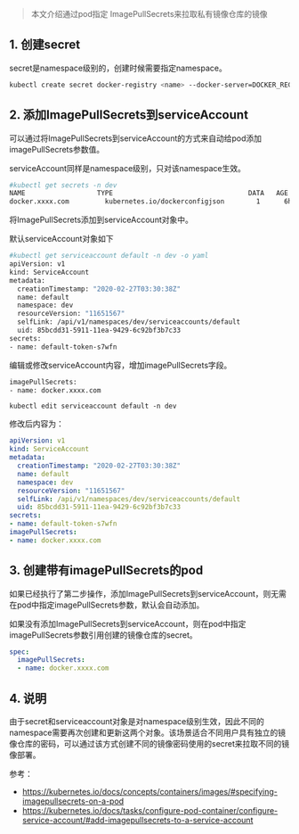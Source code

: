 
> 本文介绍通过pod指定 ImagePullSecrets来拉取私有镜像仓库的镜像

## 1. 创建secret

secret是namespace级别的，创建时候需要指定namespace。

```bash
kubectl create secret docker-registry <name> --docker-server=DOCKER_REGISTRY_SERVER --docker-username=DOCKER_USER --docker-password=DOCKER_PASSWORD -n <NAMESPACE>
```

##  2. 添加ImagePullSecrets到serviceAccount

可以通过将ImagePullSecrets到serviceAccount的方式来自动给pod添加imagePullSecrets参数值。

serviceAccount同样是namespace级别，只对该namespace生效。

```bash
#kubectl get secrets -n dev
NAME                  TYPE                                  DATA   AGE
docker.xxxx.com         kubernetes.io/dockerconfigjson        1      6h23m
```

将ImagePullSecrets添加到serviceAccount对象中。

默认serviceAccount对象如下

```bash
#kubectl get serviceaccount default -n dev -o yaml
apiVersion: v1
kind: ServiceAccount
metadata:
  creationTimestamp: "2020-02-27T03:30:38Z"
  name: default
  namespace: dev
  resourceVersion: "11651567"
  selfLink: /api/v1/namespaces/dev/serviceaccounts/default
  uid: 85bcdd31-5911-11ea-9429-6c92bf3b7c33
secrets:
- name: default-token-s7wfn
```

编辑或修改serviceAccount内容，增加imagePullSecrets字段。

```bash
imagePullSecrets:
- name: docker.xxxx.com
```

`kubectl edit serviceaccount default -n dev`

修改后内容为：

```yaml
apiVersion: v1
kind: ServiceAccount
metadata:
  creationTimestamp: "2020-02-27T03:30:38Z"
  name: default
  namespace: dev
  resourceVersion: "11651567"
  selfLink: /api/v1/namespaces/dev/serviceaccounts/default
  uid: 85bcdd31-5911-11ea-9429-6c92bf3b7c33
secrets:
- name: default-token-s7wfn
imagePullSecrets:
- name: docker.xxxx.com
```

## 3. 创建带有imagePullSecrets的pod

如果已经执行了第二步操作，添加ImagePullSecrets到serviceAccount，则无需在pod中指定imagePullSecrets参数，默认会自动添加。

如果没有添加ImagePullSecrets到serviceAccount，则在pod中指定imagePullSecrets参数引用创建的镜像仓库的secret。

```yaml
spec:
  imagePullSecrets:
  - name: docker.xxxx.com
```

## 4. 说明

由于secret和serviceaccount对象是对namespace级别生效，因此不同的namespace需要再次创建和更新这两个对象。该场景适合不同用户具有独立的镜像仓库的密码，可以通过该方式创建不同的镜像密码使用的secret来拉取不同的镜像部署。



参考：

- https://kubernetes.io/docs/concepts/containers/images/#specifying-imagepullsecrets-on-a-pod
- https://kubernetes.io/docs/tasks/configure-pod-container/configure-service-account/#add-imagepullsecrets-to-a-service-account